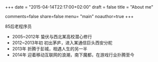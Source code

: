 +++
date = "2015-04-14T22:17:00+02:00"
draft = false
title = "About me"

comments=false
share=false
menu= "main"
noauthor=true
+++

85后老程序员

* 2005~2012年 蛰伏与西北某高校潜心修行
* 2012~2013年初 初出茅庐，进入某通信巨头西安分舵
* 2013年 折腾于彭城，相遇人生的另一半
* 2014年 迎着移动互联网的浪潮，南下魔都，在游戏行业扑腾至今


